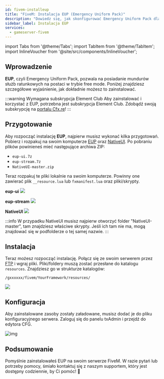 ```yaml
---
id: fivem-installeup
title: "FiveM: Instalacja EUP (Emergency Uniform Pack)"
description: "Dowiedz się, jak skonfigurować Emergency Uniform Pack dla postaci w trybie free mode z wymaganą subskrypcją Element Club → Sprawdź teraz"
sidebar_label: Instalacja EUP
services:
  - gameserver-fivem
---
```


import Tabs from '@theme/Tabs';
import TabItem from '@theme/TabItem';
import InlineVoucher from '@site/src/components/InlineVoucher';



## Wprowadzenie

**EUP**, czyli Emergency Uniform Pack, pozwala na posiadanie mundurów służb ratunkowych na postaci w trybie free mode. Poniżej znajdziesz szczegółowe wyjaśnienie, jak dokładnie możesz to zainstalować.

:::warning Wymagana subskrypcja Element Club
Aby zainstalować i korzystać z EUP, potrzebna jest subskrypcja Element Club. Zdobądź swoją subskrypcję na [portalu Cfx.re](https://portal.cfx.re/subscriptions/element-club)! 
:::

<InlineVoucher />



## Przygotowanie

Aby rozpocząć instalację **EUP**, najpierw musisz wykonać kilka przygotowań. Pobierz i rozpakuj na swoim komputerze [EUP](https://forum.cfx.re/t/emergency-uniform-pack-client-server-sided-easy-install-update-5-0-announcement/97599) oraz [NativeUI](https://github.com/FrazzIe/NativeUILua/archive/master.zip). Po pobraniu plików powinieneś mieć następujące archiwa ZIP:

- `eup-ui.7z`
- `eup-stream.7z` 
- `NativeUI-master.zip`

Teraz rozpakuj te pliki lokalnie na swoim komputerze. Powinny one zawierać plik `__resource.lua` lub `fxmanifest.lua` oraz pliki/skrypty.

**eup-ui**
![](https://screensaver01.zap-hosting.com/index.php/s/PjXPtC49ZAkiD87/preview)

**eup-stream**
![](https://screensaver01.zap-hosting.com/index.php/s/y4HNTngCjkg8n44/preview)

**NativeUI**
![](https://screensaver01.zap-hosting.com/index.php/s/EwdgkfA5qjWNAYj/preview)

:::info
W przypadku NativeUI musisz najpierw otworzyć folder "NativeUI-master", tam znajdziesz właściwe skrypty. Jeśli ich tam nie ma, mogą znajdować się w podfolderze o tej samej nazwie.
:::

## Instalacja
Teraz możesz rozpocząć instalację. Połącz się ze swoim serwerem przez [FTP](gameserver-ftpaccess.md) i wgraj pliki. Pliki/foldery muszą zostać przesłane do katalogu `resources`. Znajdziesz go w strukturze katalogów:

```
/gxxxxxx/fivem/YourFramework/resources/
```

![](https://screensaver01.zap-hosting.com/index.php/s/qFtS6sJHy67Y773/preview)



## Konfiguracja

Aby zainstalowane zasoby zostały załadowane, musisz dodać je do pliku konfiguracyjnego serwera. Zaloguj się do panelu txAdmin i przejdź do edytora CFG.

![img](https://screensaver01.zap-hosting.com/index.php/s/xQgkC5npHji4ArM/download)



## Podsumowanie

Pomyślnie zainstalowałeś EUP na swoim serwerze FiveM. W razie pytań lub potrzeby pomocy, śmiało kontaktuj się z naszym supportem, który jest dostępny codziennie, by Ci pomóc! 🙂


<InlineVoucher />